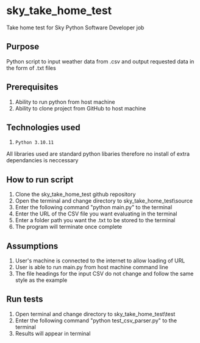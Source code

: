 # sky_take_home_test
Take home test for Sky Python Software Developer job

## Purpose
Python script to input weather data from .csv and output requested data in the form of .txt files

## Prerequisites
1. Ability to run python from host machine
1. Ability to clone project from GitHub to host machine

## Technologies used
1. `Python 3.10.11`

All libraries used are standard python libaries therefore no install of extra dependancies is neccessary

## How to run script
1. Clone the sky_take_home_test github repository
1. Open the terminal and change directory to sky_take_home_test\source
1. Enter the following command "python main.py" to the terminal
1. Enter the URL of the CSV file you want evaluating in the terminal
1. Enter a folder path you want the .txt to be stored to the terminal
1. The program will terminate once complete

## Assumptions
1. User's machine is connected to the internet to allow loading of URL
1. User is able to run main.py from host machine command line
1. The file headings for the input CSV do not change and follow the same style as the example

## Run tests
1. Open terminal and change directory to sky_take_home_test\test
1. Enter the following command "python test_csv_parser.py" to the terminal
1. Results will appear in terminal